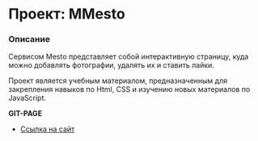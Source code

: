 # Проект: МMesto

### Описание

Сервисом Mesto представляет собой интерактивную страницу, куда можно добавлять фотографии, удалять их и ставить лайки.

Проект является учебным материалом, предназначенным для закрепления навыков по Html, CSS и изучению новых материалов по JavaScript.

**GIT-PAGE**

* [Ссылка на сайт](https://wit87.github.io/mesto/)